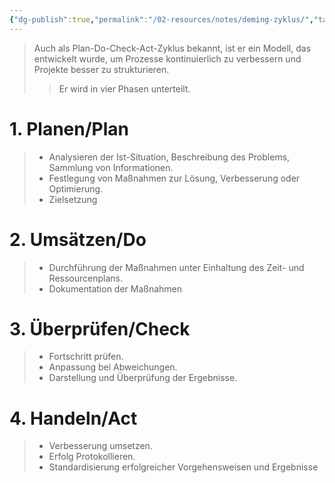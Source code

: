 ```yaml
---
{"dg-publish":true,"permalink":"/02-resources/notes/deming-zyklus/","tags":["ausbildung/gfn/ap1","projektmanagement"],"noteIcon":"","updated":"2025-10-29T12:59:04.955+01:00"}
---
```


>Auch als Plan-Do-Check-Act-Zyklus bekannt, ist er ein Modell, das entwickelt wurde, um Prozesse kontinuierlich zu verbessern und Projekte besser zu strukturieren.
>>Er wird in vier Phasen unterteilt.

<style> .container {font-family: sans-serif; text-align: center;} .button-wrapper button {z-index: 1;height: 40px; width: 100px; margin: 10px;padding: 5px;} .excalidraw .App-menu_top .buttonList { display: flex;} .excalidraw-wrapper { height: 800px; margin: 50px; position: relative;} :root[dir="ltr"] .excalidraw .layer-ui__wrapper .zen-mode-transition.App-menu_bottom--transition-left {transform: none;} </style><script src="https://cdn.jsdelivr.net/npm/react@17/umd/react.production.min.js"></script><script src="https://cdn.jsdelivr.net/npm/react-dom@17/umd/react-dom.production.min.js"></script><script type="text/javascript" src="https://cdn.jsdelivr.net/npm/@excalidraw/excalidraw@0/dist/excalidraw.production.min.js"></script><div id="Deming_Zyklus_2024-08-18_1846.10.excalidraw.md1"></div><script>(function(){const InitialData={"type":"excalidraw","version":2,"source":"https://github.com/zsviczian/obsidian-excalidraw-plugin/releases/tag/2.3.0","elements":[{"type":"ellipse","version":65,"versionNonce":1513676567,"index":"a0","isDeleted":false,"id":"B0YJzKZ_ET2ByKY4bLdls","fillStyle":"solid","strokeWidth":2,"strokeStyle":"solid","roughness":1,"opacity":10,"angle":0,"x":-191,"y":-176.2109375,"strokeColor":"#1e1e1e","backgroundColor":"transparent","width":456,"height":396,"seed":1294442329,"groupIds":[],"frameId":null,"roundness":{"type":2},"boundElements":[{"id":"6FE-o_9DC-3XPGJeoqxXP","type":"arrow"}],"updated":1723999714340,"link":null,"locked":false},{"type":"arrow","version":299,"versionNonce":585252985,"index":"a1","isDeleted":false,"id":"nj48l8T0BgG80-IZ1rhHP","fillStyle":"solid","strokeWidth":4,"strokeStyle":"solid","roughness":1,"opacity":100,"angle":0,"x":107,"y":-201.2109375,"strokeColor":"#1e1e1e","backgroundColor":"transparent","width":209,"height":308,"seed":1909791063,"groupIds":[],"frameId":null,"roundness":{"type":2},"boundElements":[],"updated":1723999678501,"link":null,"locked":false,"startBinding":null,"endBinding":null,"lastCommittedPoint":null,"startArrowhead":null,"endArrowhead":"arrow","points":[[0,0],[137,111],[209,308]],"elbowed":false},{"type":"arrow","version":397,"versionNonce":1248883993,"index":"a2","isDeleted":false,"id":"zo6e_w5oRHsH29GE1BXF7","fillStyle":"solid","strokeWidth":4,"strokeStyle":"solid","roughness":1,"opacity":100,"angle":2.0366362162410994,"x":-29.146820578947654,"y":24.126166520640226,"strokeColor":"#1e1e1e","backgroundColor":"transparent","width":274,"height":269,"seed":309131479,"groupIds":[],"frameId":null,"roundness":{"type":2},"boundElements":[],"updated":1723999628593,"link":null,"locked":false,"startBinding":null,"endBinding":null,"lastCommittedPoint":null,"startArrowhead":null,"endArrowhead":"arrow","points":[[0,0],[204,94],[274,269]],"elbowed":false},{"type":"arrow","version":689,"versionNonce":1997205559,"index":"a3","isDeleted":false,"id":"6FE-o_9DC-3XPGJeoqxXP","fillStyle":"solid","strokeWidth":4,"strokeStyle":"solid","roughness":1,"opacity":100,"angle":3.5899530434171076,"x":-235.18818751808283,"y":-64.96904213448988,"strokeColor":"#1e1e1e","backgroundColor":"transparent","width":248.87009195266222,"height":274.4302598033934,"seed":2088645431,"groupIds":[],"frameId":null,"roundness":{"type":2},"boundElements":[],"updated":1723999687021,"link":null,"locked":false,"startBinding":null,"endBinding":{"elementId":"B0YJzKZ_ET2ByKY4bLdls","focus":0.9755694857350573,"gap":19.226803912404108,"fixedPoint":null},"lastCommittedPoint":null,"startArrowhead":null,"endArrowhead":"arrow","points":[[0,0],[204,94],[248.87009195266222,274.4302598033934]],"elbowed":false},{"type":"arrow","version":696,"versionNonce":29453591,"index":"a4","isDeleted":false,"id":"V5ifBraCcvfC_2sDDecQp","fillStyle":"solid","strokeWidth":4,"strokeStyle":"solid","roughness":1,"opacity":100,"angle":5.129664581138567,"x":-167.1935492898823,"y":-274.5166266378059,"strokeColor":"#1e1e1e","backgroundColor":"transparent","width":267.88665890657643,"height":275.51600053022946,"seed":758457497,"groupIds":[],"frameId":null,"roundness":{"type":2},"boundElements":[],"updated":1723999700684,"link":null,"locked":false,"startBinding":null,"endBinding":null,"lastCommittedPoint":null,"startArrowhead":null,"endArrowhead":"arrow","points":[[0,0],[199.44846137569922,96.27696672803557],[267.88665890657643,275.51600053022946]],"elbowed":false},{"type":"text","version":156,"versionNonce":977531385,"index":"a6","isDeleted":false,"id":"BEh6vqNX","fillStyle":"solid","strokeWidth":4,"strokeStyle":"solid","roughness":1,"opacity":90,"angle":1.0427897508807522,"x":216.01039691033918,"y":-116.19092011642951,"strokeColor":"#1e1e1e","backgroundColor":"transparent","width":112.23202514648438,"height":45,"seed":1644648665,"groupIds":[],"frameId":null,"roundness":null,"boundElements":[],"updated":1724000029749,"link":null,"locked":false,"fontSize":36,"fontFamily":5,"text":"Planen","rawText":"Planen","textAlign":"left","verticalAlign":"top","containerId":null,"originalText":"Planen","autoResize":true,"lineHeight":1.25},{"type":"text","version":127,"versionNonce":557690615,"index":"aD","isDeleted":false,"id":"5sZlPZfu","fillStyle":"solid","strokeWidth":4,"strokeStyle":"solid","roughness":1,"opacity":90,"angle":5.813075576433593,"x":121.26972260566065,"y":197.31369828836114,"strokeColor":"#1e1e1e","backgroundColor":"transparent","width":167.86004638671875,"height":45,"seed":237793369,"groupIds":[],"frameId":null,"roundness":null,"boundElements":[],"updated":1724005059180,"link":null,"locked":false,"fontSize":36,"fontFamily":5,"text":"Umsetzen","rawText":"Umsetzen","textAlign":"left","verticalAlign":"top","containerId":null,"originalText":"Umsetzen","autoResize":true,"lineHeight":1.25},{"type":"text","version":315,"versionNonce":1415163929,"index":"aE","isDeleted":false,"id":"P4s1ow1H","fillStyle":"solid","strokeWidth":4,"strokeStyle":"solid","roughness":1,"opacity":90,"angle":5.731792579373206,"x":-160.82977335098292,"y":-241.8212122584962,"strokeColor":"#1e1e1e","backgroundColor":"transparent","width":128.5120391845703,"height":45,"seed":1005661559,"groupIds":[],"frameId":null,"roundness":null,"boundElements":[],"updated":1724005072893,"link":null,"locked":false,"fontSize":36,"fontFamily":5,"text":"Handeln","rawText":"Handeln","textAlign":"left","verticalAlign":"top","containerId":null,"originalText":"Handeln","autoResize":true,"lineHeight":1.25},{"type":"text","version":132,"versionNonce":916198009,"index":"aF","isDeleted":false,"id":"XaeYGFjI","fillStyle":"solid","strokeWidth":4,"strokeStyle":"solid","roughness":1,"opacity":90,"angle":0.9766593504517092,"x":-278.0275269386554,"y":146.15505511383915,"strokeColor":"#1e1e1e","backgroundColor":"transparent","width":189.1000518798828,"height":45,"seed":1690012279,"groupIds":[],"frameId":null,"roundness":null,"boundElements":[],"updated":1724005067670,"link":null,"locked":false,"fontSize":36,"fontFamily":5,"text":"Überprüfen","rawText":"Überprüfen","textAlign":"left","verticalAlign":"top","containerId":null,"originalText":"Überprüfen","autoResize":true,"lineHeight":1.25},{"type":"text","version":125,"versionNonce":7007353,"index":"aG","isDeleted":false,"id":"EzCKeYPc","fillStyle":"solid","strokeWidth":4,"strokeStyle":"solid","roughness":1,"opacity":90,"angle":0.7762576208057101,"x":225.45646924165243,"y":-196.36218709781056,"strokeColor":"#1e1e1e","backgroundColor":"transparent","width":14.019989013671875,"height":25,"seed":749255543,"groupIds":[],"frameId":null,"roundness":null,"boundElements":[],"updated":1724000164360,"link":null,"locked":false,"fontSize":20,"fontFamily":5,"text":"1.","rawText":"1.","textAlign":"left","verticalAlign":"top","containerId":null,"originalText":"1.","autoResize":true,"lineHeight":1.25},{"type":"text","version":106,"versionNonce":937320983,"index":"aH","isDeleted":false,"id":"PdeKX8zX","fillStyle":"solid","strokeWidth":4,"strokeStyle":"solid","roughness":1,"opacity":90,"angle":5.954939740378715,"x":94.55758317764338,"y":260.0564989042299,"strokeColor":"#1e1e1e","backgroundColor":"transparent","width":19.47998046875,"height":25,"seed":266108985,"groupIds":[],"frameId":null,"roundness":null,"boundElements":[],"updated":1724000167344,"link":null,"locked":false,"fontSize":20,"fontFamily":5,"text":"2.","rawText":"2.","textAlign":"left","verticalAlign":"top","containerId":null,"originalText":"2.","autoResize":true,"lineHeight":1.25},{"type":"text","version":174,"versionNonce":221195895,"index":"aI","isDeleted":false,"id":"o4FOtXcI","fillStyle":"solid","strokeWidth":4,"strokeStyle":"solid","roughness":1,"opacity":90,"angle":0.6190561845763689,"x":-262.930627532541,"y":34.92813548283459,"strokeColor":"#1e1e1e","backgroundColor":"transparent","width":17.639984130859375,"height":25,"seed":737778649,"groupIds":[],"frameId":null,"roundness":null,"boundElements":[],"updated":1724000149902,"link":null,"locked":false,"fontSize":20,"fontFamily":5,"text":"3.","rawText":"3.","textAlign":"left","verticalAlign":"top","containerId":null,"originalText":"3.","autoResize":true,"lineHeight":1.25},{"type":"text","version":37,"versionNonce":846500953,"index":"aJ","isDeleted":false,"id":"0jOgjFZJ","fillStyle":"solid","strokeWidth":4,"strokeStyle":"solid","roughness":1,"opacity":90,"angle":5.852367278629375,"x":-202.2854662422185,"y":-179.9105741945847,"strokeColor":"#1e1e1e","backgroundColor":"transparent","width":17.179977416992188,"height":25,"seed":840388153,"groupIds":[],"frameId":null,"roundness":null,"boundElements":[],"updated":1724000157636,"link":null,"locked":false,"fontSize":20,"fontFamily":5,"text":"4.","rawText":"4.","textAlign":"left","verticalAlign":"top","containerId":null,"originalText":"4.","autoResize":true,"lineHeight":1.25}],"appState":{"theme":"dark","viewBackgroundColor":"#ffffff","currentItemStrokeColor":"#1e1e1e","currentItemBackgroundColor":"transparent","currentItemFillStyle":"solid","currentItemStrokeWidth":4,"currentItemStrokeStyle":"solid","currentItemRoughness":1,"currentItemOpacity":90,"currentItemFontFamily":5,"currentItemFontSize":20,"currentItemTextAlign":"left","currentItemStartArrowhead":null,"currentItemEndArrowhead":"arrow","scrollX":480.9694322054514,"scrollY":668.0455594459173,"zoom":{"value":1},"currentItemRoundness":"round","gridSize":null,"gridColor":{"Bold":"#C9C9C9","Regular":"#EDEDED"},"currentStrokeOptions":null,"previousGridSize":null,"frameRendering":{"enabled":true,"clip":true,"name":true,"outline":true},"objectsSnapModeEnabled":false},"files":{}};InitialData.scrollToContent=true;App=()=>{const e=React.useRef(null),t=React.useRef(null),[n,i]=React.useState({width:void 0,height:void 0});return React.useEffect(()=>{i({width:t.current.getBoundingClientRect().width,height:t.current.getBoundingClientRect().height});const e=()=>{i({width:t.current.getBoundingClientRect().width,height:t.current.getBoundingClientRect().height})};return window.addEventListener("resize",e),()=>window.removeEventListener("resize",e)},[t]),React.createElement(React.Fragment,null,React.createElement("div",{className:"excalidraw-wrapper",ref:t},React.createElement(ExcalidrawLib.Excalidraw,{ref:e,width:n.width,height:n.height,initialData:InitialData,viewModeEnabled:!0,zenModeEnabled:!0,gridModeEnabled:!1})))},excalidrawWrapper=document.getElementById("Deming_Zyklus_2024-08-18_1846.10.excalidraw.md1");ReactDOM.render(React.createElement(App),excalidrawWrapper);})();</script>

# 1. Planen/Plan
>- Analysieren der Ist-Situation, Beschreibung des Problems, Sammlung von Informationen.
>- Festlegung von Maßnahmen zur Lösung, Verbesserung oder Optimierung.
>- Zielsetzung

# 2. Umsätzen/Do
>- Durchführung der Maßnahmen unter Einhaltung des Zeit- und Ressourcenplans.
>- Dokumentation der Maßnahmen

# 3. Überprüfen/Check
>- Fortschritt prüfen.
>- Anpassung bei Abweichungen.
>- Darstellung und Überprüfung der Ergebnisse.

# 4. Handeln/Act
>- Verbesserung umsetzen.
>- Erfolg Protokollieren.
>- Standardisierung erfolgreicher Vorgehensweisen und Ergebnisse